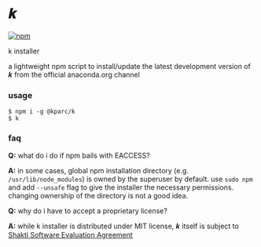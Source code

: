 # 𝒌
[![npm](https://img.shields.io/npm/v/@kparc/k)](https://www.npmjs.com/package/@kparc/k)

k installer

a lightweight npm script to install/update the latest development version of 𝒌 from the official anaconda.org channel

### usage

```
$ npm i -g @kparc/k
$ k
```

### faq

**Q:** what do i do if npm bails with EACCESS?

**A:** in some cases, global npm installation directory (e.g. `/usr/lib/node_modules`) is owned by the superuser by default.
use `sudo npm` and add `--unsafe` flag to give the installer the necessary permissions. changing ownership of the directory is not a good idea.

**Q:** why do i have to accept a proprietary license?

**A:** while k installer is distributed under MIT license, 𝒌 itself is subject to [Shakti Software Evaluation Agreement](https://shakti.com/license.php)

